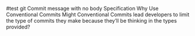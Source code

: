 #test git
Commit message with no body
Specification
Why Use Conventional Commits
Might Conventional Commits lead developers to limit the type of commits they make because they’ll be thinking in the types provided?